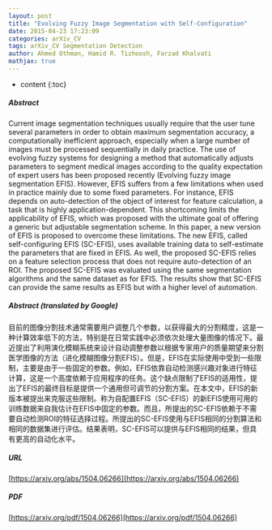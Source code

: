 ```yaml
---
layout: post
title: "Evolving Fuzzy Image Segmentation with Self-Configuration"
date: 2015-04-23 17:23:09
categories: arXiv_CV
tags: arXiv_CV Segmentation Detection
author: Ahmed Othman, Hamid R. Tizhoosh, Farzad Khalvati
mathjax: true
---
```


* content
{:toc}

##### Abstract
Current image segmentation techniques usually require that the user tune several parameters in order to obtain maximum segmentation accuracy, a computationally inefficient approach, especially when a large number of images must be processed sequentially in daily practice. The use of evolving fuzzy systems for designing a method that automatically adjusts parameters to segment medical images according to the quality expectation of expert users has been proposed recently (Evolving fuzzy image segmentation EFIS). However, EFIS suffers from a few limitations when used in practice mainly due to some fixed parameters. For instance, EFIS depends on auto-detection of the object of interest for feature calculation, a task that is highly application-dependent. This shortcoming limits the applicability of EFIS, which was proposed with the ultimate goal of offering a generic but adjustable segmentation scheme. In this paper, a new version of EFIS is proposed to overcome these limitations. The new EFIS, called self-configuring EFIS (SC-EFIS), uses available training data to self-estimate the parameters that are fixed in EFIS. As well, the proposed SC-EFIS relies on a feature selection process that does not require auto-detection of an ROI. The proposed SC-EFIS was evaluated using the same segmentation algorithms and the same dataset as for EFIS. The results show that SC-EFIS can provide the same results as EFIS but with a higher level of automation.

##### Abstract (translated by Google)
目前的图像分割技术通常需要用户调整几个参数，以获得最大的分割精度，这是一种计算效率低下的方法，特别是在日常实践中必须依次处理大量图像的情况下。最近提出了利用演化模糊系统来设计自动调整参数以根据专家用户的质量期望来分割医学图像的方法（进化模糊图像分割EFIS）。但是，EFIS在实际使用中受到一些限制，主要是由于一些固定的参数。例如，EFIS依靠自动检测感兴趣对象进行特征计算，这是一个高度依赖于应用程序的任务。这个缺点限制了EFIS的适用性，提出了EFIS的最终目标是提供一个通用但可调节的分割方案。在本文中，EFIS的新版本被提出来克服这些限制。称为自配置EFIS（SC-EFIS）的新EFIS使用可用的训练数据来自我估计在EFIS中固定的参数。而且，所提出的SC-EFIS依赖于不需要自动检测ROI的特征选择过程。所提出的SC-EFIS使用与EFIS相同的分割算法和相同的数据集进行评估。结果表明，SC-EFIS可以提供​​与EFIS相同的结果，但具有更高的自动化水平。

##### URL
[https://arxiv.org/abs/1504.06266](https://arxiv.org/abs/1504.06266)

##### PDF
[https://arxiv.org/pdf/1504.06266](https://arxiv.org/pdf/1504.06266)


